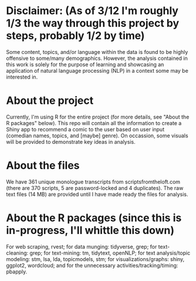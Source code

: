 # Disclaimer: (As of 3/12 I'm roughly 1/3 the way through this project by steps, probably 1/2 by time)
Some content, topics, and/or language within the data is found to be highly offensive to some/many demographics. However, the analysis contained in this work is solely for the purpose of learning and showcasing an application of natural language processing (NLP) in a context some may be interested in. 

# About the project
Currently, I'm using R for the entire project (for more details, see "About the R packages" below). This repo will contain all the information to create a Shiny app to recommend a comic to the user based on user input (comedian names, topics, and [maybe] genre). On occassion, some visuals will be provided to demonstrate key ideas in analysis. 

# About the files
We have 361 unique monologue transcripts from scriptsfromtheloft.com (there are 370 scripts, 5 are password-locked and 4 duplicates). The raw text files (14 MB) are provided until I have made ready the files for analysis.

# About the R packages (since this is in-progress, I'll whittle this down)
For web scraping, rvest; for data munging: tidyverse, grep; for text-cleaning: grep; for text-mining: tm, tidytext, openNLP; for text analysis/topic modeling: stm, lsa, lda, topicmodels, stm; for visualizations/graphs: shiny, ggplot2, wordcloud; and for the unnecessary activities/tracking/timing: pbapply.

